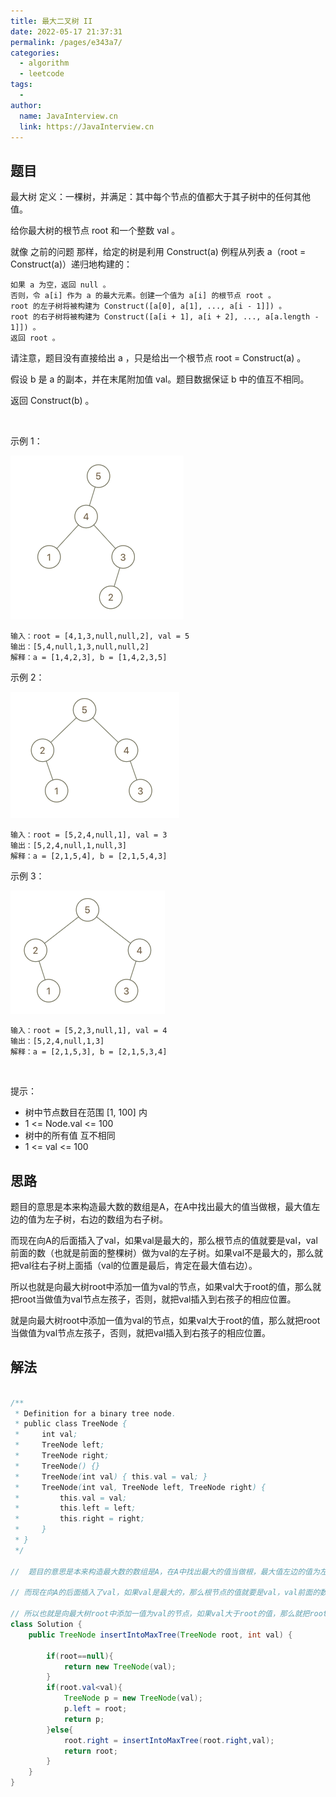 ```yaml
---
title: 最大二叉树 II
date: 2022-05-17 21:37:31
permalink: /pages/e343a7/
categories:
  - algorithm
  - leetcode
tags:
  - 
author: 
  name: JavaInterview.cn
  link: https://JavaInterview.cn
---
```




## 题目
最大树 定义：一棵树，并满足：其中每个节点的值都大于其子树中的任何其他值。

给你最大树的根节点 root 和一个整数 val 。

就像 之前的问题 那样，给定的树是利用 Construct(a) 例程从列表 a（root = Construct(a)）递归地构建的：

    如果 a 为空，返回 null 。
    否则，令 a[i] 作为 a 的最大元素。创建一个值为 a[i] 的根节点 root 。
    root 的左子树将被构建为 Construct([a[0], a[1], ..., a[i - 1]]) 。
    root 的右子树将被构建为 Construct([a[i + 1], a[i + 2], ..., a[a.length - 1]]) 。
    返回 root 。
请注意，题目没有直接给出 a ，只是给出一个根节点 root = Construct(a) 。

假设 b 是 a 的副本，并在末尾附加值 val。题目数据保证 b 中的值互不相同。

返回 Construct(b) 。

 

示例 1：

![](../../../media/pictures/leetcode/maximum-binary-tree-1-2.png)


    输入：root = [4,1,3,null,null,2], val = 5
    输出：[5,4,null,1,3,null,null,2]
    解释：a = [1,4,2,3], b = [1,4,2,3,5]
示例 2：

![](../../../media/pictures/leetcode/maximum-binary-tree-2-2.png)

    输入：root = [5,2,4,null,1], val = 3
    输出：[5,2,4,null,1,null,3]
    解释：a = [2,1,5,4], b = [2,1,5,4,3]
示例 3：

![](../../../media/pictures/leetcode/maximum-binary-tree-3-2.png)

    输入：root = [5,2,3,null,1], val = 4
    输出：[5,2,4,null,1,3]
    解释：a = [2,1,5,3], b = [2,1,5,3,4]
 

提示：

- 树中节点数目在范围 [1, 100] 内
- 1 <= Node.val <= 100
- 树中的所有值 互不相同
- 1 <= val <= 100



## 思路

题目的意思是本来构造最大数的数组是A，在A中找出最大的值当做根，最大值左边的值为左子树，右边的数组为右子树。

而现在向A的后面插入了val，如果val是最大的，那么根节点的值就要是val，val前面的数（也就是前面的整棵树）做为val的左子树。如果val不是最大的，那么就把val往右子树上面插（val的位置是最后，肯定在最大值右边）。

所以也就是向最大树root中添加一值为val的节点，如果val大于root的值，那么就把root当做值为val节点左孩子，否则，就把val插入到右孩子的相应位置。

就是向最大树root中添加一值为val的节点，如果val大于root的值，那么就把root当做值为val节点左孩子，否则，就把val插入到右孩子的相应位置。
## 解法
```java

/**
 * Definition for a binary tree node.
 * public class TreeNode {
 *     int val;
 *     TreeNode left;
 *     TreeNode right;
 *     TreeNode() {}
 *     TreeNode(int val) { this.val = val; }
 *     TreeNode(int val, TreeNode left, TreeNode right) {
 *         this.val = val;
 *         this.left = left;
 *         this.right = right;
 *     }
 * }
 */

//  题目的意思是本来构造最大数的数组是A，在A中找出最大的值当做根，最大值左边的值为左子树，右边的数组为右子树。

// 而现在向A的后面插入了val，如果val是最大的，那么根节点的值就要是val，val前面的数（也就是前面的整棵树）做为val的左子树。如果val不是最大的，那么就把val往右子树上面插（val的位置是最后，肯定在最大值右边）。

// 所以也就是向最大树root中添加一值为val的节点，如果val大于root的值，那么就把root当做值为val节点左孩子，否则，就把val插入到右孩子的相应位置。
class Solution {
    public TreeNode insertIntoMaxTree(TreeNode root, int val) {

        if(root==null){
            return new TreeNode(val);
        }
        if(root.val<val){
            TreeNode p = new TreeNode(val);
            p.left = root;
            return p;
        }else{
            root.right = insertIntoMaxTree(root.right,val);
            return root;
        }
    }
}
```